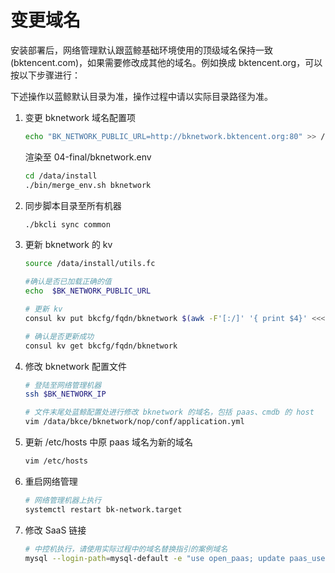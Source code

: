 # 变更域名

安装部署后，网络管理默认跟蓝鲸基础环境使用的顶级域名保持一致 (bktencent.com)，如果需要修改成其他的域名。例如换成 bktencent.org，可以按以下步骤进行：

下述操作以蓝鲸默认目录为准，操作过程中请以实际目录路径为准。

1. 变更 bknetwork 域名配置项

    ```bash
    echo "BK_NETWORK_PUBLIC_URL=http://bknetwork.bktencent.org:80" >> /data/install/bin/03-userdef/bknetwork.env
    ```

    渲染至 04-final/bknetwork.env

    ```bash
    cd /data/install
    ./bin/merge_env.sh bknetwork
    ```

2. 同步脚本目录至所有机器

    ```bash
    ./bkcli sync common
    ```

3. 更新 bknetwork 的 kv

    ```bash
    source /data/install/utils.fc

    #确认是否已加载正确的值
    echo  $BK_NETWORK_PUBLIC_URL

    # 更新 kv
    consul kv put bkcfg/fqdn/bknetwork $(awk -F'[:/]' '{ print $4}' <<<"${BK_NETWORK_PUBLIC_URL}")

    # 确认是否更新成功
    consul kv get bkcfg/fqdn/bknetwork  
    ```

4. 修改 bknetwork 配置文件

    ```bash
    # 登陆至网络管理机器
    ssh $BK_NETWORK_IP

    # 文件末尾处蓝鲸配置处进行修改 bknetwork 的域名，包括 paas、cmdb 的 host
    vim /data/bkce/bknetwork/nop/conf/application.yml
    ```

5. 更新 /etc/hosts 中原 paas 域名为新的域名

    ```bash
    vim /etc/hosts
    ```

6. 重启网络管理

    ```bash
    # 网络管理机器上执行
    systemctl restart bk-network.target
    ```

7. 修改 SaaS 链接

    ```bash
    # 中控机执行，请使用实际过程中的域名替换指引的案例域名
    mysql --login-path=mysql-default -e "use open_paas; update paas_usefullinks set link='http://bknetwork.bktencent.org' where name='网络管理';"
    ```
